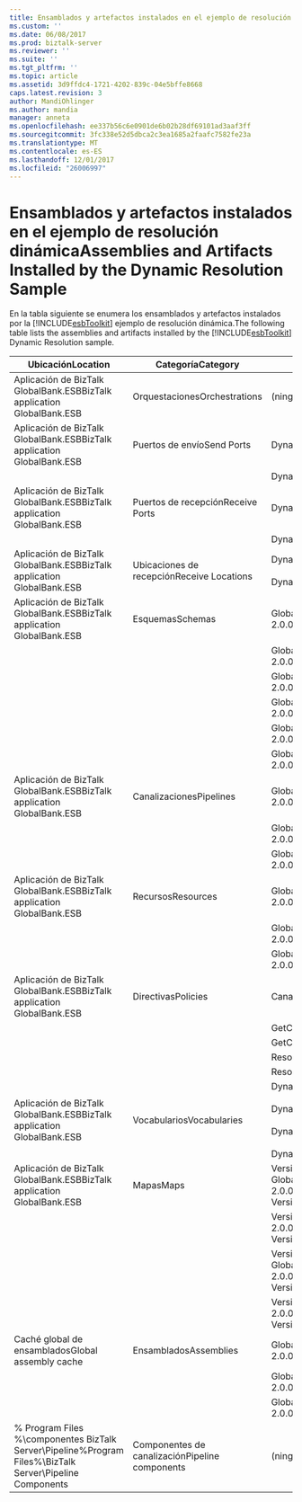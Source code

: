 ```yaml
---
title: Ensamblados y artefactos instalados en el ejemplo de resolución dinámica | Documentos de Microsoft
ms.custom: ''
ms.date: 06/08/2017
ms.prod: biztalk-server
ms.reviewer: ''
ms.suite: ''
ms.tgt_pltfrm: ''
ms.topic: article
ms.assetid: 3d9ffdc4-1721-4202-839c-04e5bffe8668
caps.latest.revision: 3
author: MandiOhlinger
ms.author: mandia
manager: anneta
ms.openlocfilehash: ee337b56c6e0901de6b02b28df69101ad3aaf3ff
ms.sourcegitcommit: 3fc338e52d5dbca2c3ea1685a2faafc7582fe23a
ms.translationtype: MT
ms.contentlocale: es-ES
ms.lasthandoff: 12/01/2017
ms.locfileid: "26006997"
---
```

# <a name="assemblies-and-artifacts-installed-by-the-dynamic-resolution-sample"></a><span data-ttu-id="6eac8-102">Ensamblados y artefactos instalados en el ejemplo de resolución dinámica</span><span class="sxs-lookup"><span data-stu-id="6eac8-102">Assemblies and Artifacts Installed by the Dynamic Resolution Sample</span></span>
<span data-ttu-id="6eac8-103">En la tabla siguiente se enumera los ensamblados y artefactos instalados por la [!INCLUDE[esbToolkit](../includes/esbtoolkit-md.md)] ejemplo de resolución dinámica.</span><span class="sxs-lookup"><span data-stu-id="6eac8-103">The following table lists the assemblies and artifacts installed by the [!INCLUDE[esbToolkit](../includes/esbtoolkit-md.md)] Dynamic Resolution sample.</span></span>  
  
|<span data-ttu-id="6eac8-104">Ubicación</span><span class="sxs-lookup"><span data-stu-id="6eac8-104">Location</span></span>|<span data-ttu-id="6eac8-105">Categoría</span><span class="sxs-lookup"><span data-stu-id="6eac8-105">Category</span></span>|<span data-ttu-id="6eac8-106">Nombre y versión del componente</span><span class="sxs-lookup"><span data-stu-id="6eac8-106">Name and version of the component</span></span>|  
|--------------|--------------|---------------------------------------|  
|<span data-ttu-id="6eac8-107">Aplicación de BizTalk GlobalBank.ESB</span><span class="sxs-lookup"><span data-stu-id="6eac8-107">BizTalk application GlobalBank.ESB</span></span>|<span data-ttu-id="6eac8-108">Orquestaciones</span><span class="sxs-lookup"><span data-stu-id="6eac8-108">Orchestrations</span></span>|<span data-ttu-id="6eac8-109">(ninguno)</span><span class="sxs-lookup"><span data-stu-id="6eac8-109">(none)</span></span>|  
|<span data-ttu-id="6eac8-110">Aplicación de BizTalk GlobalBank.ESB</span><span class="sxs-lookup"><span data-stu-id="6eac8-110">BizTalk application GlobalBank.ESB</span></span>|<span data-ttu-id="6eac8-111">Puertos de envío</span><span class="sxs-lookup"><span data-stu-id="6eac8-111">Send Ports</span></span>|<span data-ttu-id="6eac8-112">DynamicResolutionSolicitResp</span><span class="sxs-lookup"><span data-stu-id="6eac8-112">DynamicResolutionSolicitResp</span></span>|  
|||<span data-ttu-id="6eac8-113">DynamicResolutionOneWay</span><span class="sxs-lookup"><span data-stu-id="6eac8-113">DynamicResolutionOneWay</span></span>|  
|<span data-ttu-id="6eac8-114">Aplicación de BizTalk GlobalBank.ESB</span><span class="sxs-lookup"><span data-stu-id="6eac8-114">BizTalk application GlobalBank.ESB</span></span>|<span data-ttu-id="6eac8-115">Puertos de recepción</span><span class="sxs-lookup"><span data-stu-id="6eac8-115">Receive Ports</span></span>|<span data-ttu-id="6eac8-116">DynamicResolutionReqResp</span><span class="sxs-lookup"><span data-stu-id="6eac8-116">DynamicResolutionReqResp</span></span>|  
|||<span data-ttu-id="6eac8-117">DynamicResolution</span><span class="sxs-lookup"><span data-stu-id="6eac8-117">DynamicResolution</span></span>|  
|<span data-ttu-id="6eac8-118">Aplicación de BizTalk GlobalBank.ESB</span><span class="sxs-lookup"><span data-stu-id="6eac8-118">BizTalk application GlobalBank.ESB</span></span>|<span data-ttu-id="6eac8-119">Ubicaciones de recepción</span><span class="sxs-lookup"><span data-stu-id="6eac8-119">Receive Locations</span></span>|<span data-ttu-id="6eac8-120">DynamicResolutionReqResp_SOAP</span><span class="sxs-lookup"><span data-stu-id="6eac8-120">DynamicResolutionReqResp_SOAP</span></span><br /><br /> <span data-ttu-id="6eac8-121">DynamicResolution_FILE</span><span class="sxs-lookup"><span data-stu-id="6eac8-121">DynamicResolution_FILE</span></span>|  
|<span data-ttu-id="6eac8-122">Aplicación de BizTalk GlobalBank.ESB</span><span class="sxs-lookup"><span data-stu-id="6eac8-122">BizTalk application GlobalBank.ESB</span></span>|<span data-ttu-id="6eac8-123">Esquemas</span><span class="sxs-lookup"><span data-stu-id="6eac8-123">Schemas</span></span>|<span data-ttu-id="6eac8-124">GlobalBank.ESB.DynamicResolution.Schemas.CNPurchaseOrderResponse versión 2.0.0.0</span><span class="sxs-lookup"><span data-stu-id="6eac8-124">GlobalBank.ESB.DynamicResolution.Schemas.CNPurchaseOrderResponse Version 2.0.0.0</span></span>|  
|||<span data-ttu-id="6eac8-125">GlobalBank.ESB.DynamicResolution.Schemas.NAOrderDoc versión 2.0.0.0</span><span class="sxs-lookup"><span data-stu-id="6eac8-125">GlobalBank.ESB.DynamicResolution.Schemas.NAOrderDoc Version 2.0.0.0</span></span>|  
|||<span data-ttu-id="6eac8-126">GlobalBank.ESB.DynamicResolution.Schemas.NAOrderResponse versión 2.0.0.0</span><span class="sxs-lookup"><span data-stu-id="6eac8-126">GlobalBank.ESB.DynamicResolution.Schemas.NAOrderResponse Version 2.0.0.0</span></span>|  
|||<span data-ttu-id="6eac8-127">GlobalBank.ESB.DynamicResolution.Schemas.CNOrderDoc versión 2.0.0.0</span><span class="sxs-lookup"><span data-stu-id="6eac8-127">GlobalBank.ESB.DynamicResolution.Schemas.CNOrderDoc Version 2.0.0.0</span></span>|  
|||<span data-ttu-id="6eac8-128">GlobalBank.ESB.DynamicResolution.Schemas.CNOrderResponse versión 2.0.0.0</span><span class="sxs-lookup"><span data-stu-id="6eac8-128">GlobalBank.ESB.DynamicResolution.Schemas.CNOrderResponse Version 2.0.0.0</span></span>|  
|||<span data-ttu-id="6eac8-129">GlobalBank.ESB.DynamicResolution.Schemas.CNPurchaseOrderDoc versión 2.0.0.0</span><span class="sxs-lookup"><span data-stu-id="6eac8-129">GlobalBank.ESB.DynamicResolution.Schemas.CNPurchaseOrderDoc Version 2.0.0.0</span></span>|  
|<span data-ttu-id="6eac8-130">Aplicación de BizTalk GlobalBank.ESB</span><span class="sxs-lookup"><span data-stu-id="6eac8-130">BizTalk application GlobalBank.ESB</span></span>|<span data-ttu-id="6eac8-131">Canalizaciones</span><span class="sxs-lookup"><span data-stu-id="6eac8-131">Pipelines</span></span>|<span data-ttu-id="6eac8-132">GlobalBank.ESB.DynamicResolution.Pipelines.ESBReceiveSendXMLXML versión 2.0.0.0</span><span class="sxs-lookup"><span data-stu-id="6eac8-132">GlobalBank.ESB.DynamicResolution.Pipelines.ESBReceiveSendXMLXML Version 2.0.0.0</span></span>|  
|||<span data-ttu-id="6eac8-133">GlobalBank.ESB.DynamicResolution.Pipelines.ESBReceiveXML versión 2.0.0.0</span><span class="sxs-lookup"><span data-stu-id="6eac8-133">GlobalBank.ESB.DynamicResolution.Pipelines.ESBReceiveXML Version 2.0.0.0</span></span>|  
|||<span data-ttu-id="6eac8-134">GlobalBank.ESB.DynamicResolution.Pipelines.ESBPassThrough versión 2.0.0.0</span><span class="sxs-lookup"><span data-stu-id="6eac8-134">GlobalBank.ESB.DynamicResolution.Pipelines.ESBPassThrough Version 2.0.0.0</span></span>|  
|<span data-ttu-id="6eac8-135">Aplicación de BizTalk GlobalBank.ESB</span><span class="sxs-lookup"><span data-stu-id="6eac8-135">BizTalk application GlobalBank.ESB</span></span>|<span data-ttu-id="6eac8-136">Recursos</span><span class="sxs-lookup"><span data-stu-id="6eac8-136">Resources</span></span>|<span data-ttu-id="6eac8-137">GlobalBank.ESB.DynamicResolution.Pipelines versión 2.0.0.0</span><span class="sxs-lookup"><span data-stu-id="6eac8-137">GlobalBank.ESB.DynamicResolution.Pipelines Version 2.0.0.0</span></span>|  
|||<span data-ttu-id="6eac8-138">GlobalBank.ESB.DynamicResolution.Schemas versión 2.0.0.0</span><span class="sxs-lookup"><span data-stu-id="6eac8-138">GlobalBank.ESB.DynamicResolution.Schemas Version 2.0.0.0</span></span>|  
|||<span data-ttu-id="6eac8-139">GlobalBank.ESB.DynamicResolution.Transforms versión 2.0.0.0</span><span class="sxs-lookup"><span data-stu-id="6eac8-139">GlobalBank.ESB.DynamicResolution.Transforms Version 2.0.0.0</span></span>|  
|<span data-ttu-id="6eac8-140">Aplicación de BizTalk GlobalBank.ESB</span><span class="sxs-lookup"><span data-stu-id="6eac8-140">BizTalk application GlobalBank.ESB</span></span>|<span data-ttu-id="6eac8-141">Directivas</span><span class="sxs-lookup"><span data-stu-id="6eac8-141">Policies</span></span>|<span data-ttu-id="6eac8-142">CanadaSubmitOrderMaps.xml</span><span class="sxs-lookup"><span data-stu-id="6eac8-142">CanadaSubmitOrderMaps.xml</span></span>|  
|||<span data-ttu-id="6eac8-143">GetCanadaEndPoint.xml</span><span class="sxs-lookup"><span data-stu-id="6eac8-143">GetCanadaEndPoint.xml</span></span>|  
|||<span data-ttu-id="6eac8-144">GetCanadaPurchaseEndPoint.xml</span><span class="sxs-lookup"><span data-stu-id="6eac8-144">GetCanadaPurchaseEndPoint.xml</span></span>|  
|||<span data-ttu-id="6eac8-145">ResolveMap.xml</span><span class="sxs-lookup"><span data-stu-id="6eac8-145">ResolveMap.xml</span></span>|  
|||<span data-ttu-id="6eac8-146">ResolveEndPoint.xml</span><span class="sxs-lookup"><span data-stu-id="6eac8-146">ResolveEndPoint.xml</span></span>|  
|<span data-ttu-id="6eac8-147">Aplicación de BizTalk GlobalBank.ESB</span><span class="sxs-lookup"><span data-stu-id="6eac8-147">BizTalk application GlobalBank.ESB</span></span>|<span data-ttu-id="6eac8-148">Vocabularios</span><span class="sxs-lookup"><span data-stu-id="6eac8-148">Vocabularies</span></span>|<span data-ttu-id="6eac8-149">DynamicRunTimeDocSpecs.xml</span><span class="sxs-lookup"><span data-stu-id="6eac8-149">DynamicRunTimeDocSpecs.xml</span></span><br /><br /> <span data-ttu-id="6eac8-150">DynamicRunTimeEndPoints.xml</span><span class="sxs-lookup"><span data-stu-id="6eac8-150">DynamicRunTimeEndPoints.xml</span></span><br /><br /> <span data-ttu-id="6eac8-151">DynamicRunTimeMapTypes.xml</span><span class="sxs-lookup"><span data-stu-id="6eac8-151">DynamicRunTimeMapTypes.xml</span></span><br /><br /> <span data-ttu-id="6eac8-152">DynamicRunTimeServiceActions.xml</span><span class="sxs-lookup"><span data-stu-id="6eac8-152">DynamicRunTimeServiceActions.xml</span></span>|  
|<span data-ttu-id="6eac8-153">Aplicación de BizTalk GlobalBank.ESB</span><span class="sxs-lookup"><span data-stu-id="6eac8-153">BizTalk application GlobalBank.ESB</span></span>|<span data-ttu-id="6eac8-154">Mapas</span><span class="sxs-lookup"><span data-stu-id="6eac8-154">Maps</span></span>|<span data-ttu-id="6eac8-155">Versión de GlobalBank.ESB.DynamicResolution.Transforms.SubmitPurchaseOrderResponseCN_To_SubmitOrderResponseNA = 2.0.0.0</span><span class="sxs-lookup"><span data-stu-id="6eac8-155">GlobalBank.ESB.DynamicResolution.Transforms.SubmitPurchaseOrderResponseCN_To_SubmitOrderResponseNA Version=2.0.0.0</span></span>|  
|||<span data-ttu-id="6eac8-156">Versión de GlobalBank.ESB.DynamicResolution.Transforms.SubmitOrderRequestNA_To_SubmitOrderRequestCN = 2.0.0.0</span><span class="sxs-lookup"><span data-stu-id="6eac8-156">GlobalBank.ESB.DynamicResolution.Transforms.SubmitOrderRequestNA_To_SubmitOrderRequestCN Version=2.0.0.0</span></span>|  
|||<span data-ttu-id="6eac8-157">Versión de GlobalBank.ESB.DynamicResolution.Transforms.SubmitOrderRequestNA_To_SubmitPurchaseOrderRequestCN = 2.0.0.0</span><span class="sxs-lookup"><span data-stu-id="6eac8-157">GlobalBank.ESB.DynamicResolution.Transforms.SubmitOrderRequestNA_To_SubmitPurchaseOrderRequestCN Version=2.0.0.0</span></span>|  
|||<span data-ttu-id="6eac8-158">Versión de GlobalBank.ESB.DynamicResolution.Transforms.SubmitOrderResponseCN_To_SubmitOrderResponseNA = 2.0.0.0</span><span class="sxs-lookup"><span data-stu-id="6eac8-158">GlobalBank.ESB.DynamicResolution.Transforms.SubmitOrderResponseCN_To_SubmitOrderResponseNA Version=2.0.0.0</span></span>|  
|<span data-ttu-id="6eac8-159">Caché global de ensamblados</span><span class="sxs-lookup"><span data-stu-id="6eac8-159">Global assembly cache</span></span>|<span data-ttu-id="6eac8-160">Ensamblados</span><span class="sxs-lookup"><span data-stu-id="6eac8-160">Assemblies</span></span>|<span data-ttu-id="6eac8-161">GlobalBank.ESB.DynamicResolution.Pipelines versión 2.0.0.0</span><span class="sxs-lookup"><span data-stu-id="6eac8-161">GlobalBank.ESB.DynamicResolution.Pipelines Version 2.0.0.0</span></span>|  
|||<span data-ttu-id="6eac8-162">GlobalBank.ESB.DynamicResolution.Schemas versión 2.0.0.0</span><span class="sxs-lookup"><span data-stu-id="6eac8-162">GlobalBank.ESB.DynamicResolution.Schemas Version 2.0.0.0</span></span>|  
|||<span data-ttu-id="6eac8-163">GlobalBank.ESB.DynamicResolution.Transforms versión 2.0.0.0</span><span class="sxs-lookup"><span data-stu-id="6eac8-163">GlobalBank.ESB.DynamicResolution.Transforms Version 2.0.0.0</span></span>|  
|<span data-ttu-id="6eac8-164">% Program Files %\\componentes BizTalk Server\Pipeline</span><span class="sxs-lookup"><span data-stu-id="6eac8-164">%Program Files%\\BizTalk Server\Pipeline Components</span></span>|<span data-ttu-id="6eac8-165">Componentes de canalización</span><span class="sxs-lookup"><span data-stu-id="6eac8-165">Pipeline components</span></span>|<span data-ttu-id="6eac8-166">(ninguno)</span><span class="sxs-lookup"><span data-stu-id="6eac8-166">(none)</span></span>|